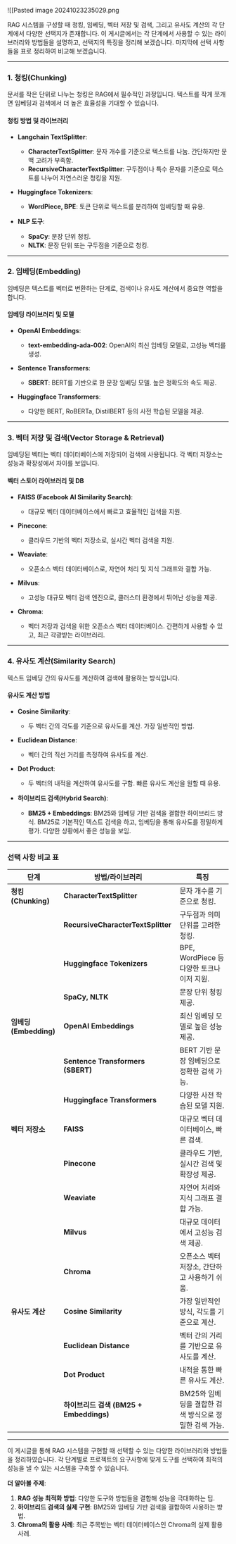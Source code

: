 ![[Pasted image 20241023235029.png

RAG 시스템을 구성할 때 청킹, 임베딩, 벡터 저장 및 검색, 그리고 유사도 계산의 각 단계에서 다양한 선택지가 존재합니다. 이 게시글에서는 각 단계에서 사용할 수 있는 라이브러리와 방법들을 설명하고, 선택지의 특징을 정리해 보겠습니다. 마지막에 선택 사항들을 표로 정리하여 비교해 보겠습니다.

---

### 1. **청킹(Chunking)**

문서를 작은 단위로 나누는 청킹은 RAG에서 필수적인 과정입니다. 텍스트를 작게 쪼개면 임베딩과 검색에서 더 높은 효율성을 기대할 수 있습니다.

#### **청킹 방법 및 라이브러리**
- **Langchain TextSplitter**:
  - **CharacterTextSplitter**: 문자 개수를 기준으로 텍스트를 나눔. 간단하지만 문맥 고려가 부족함.
  - **RecursiveCharacterTextSplitter**: 구두점이나 특수 문자를 기준으로 텍스트를 나누어 자연스러운 청킹을 지원.

- **Huggingface Tokenizers**:
  - **WordPiece, BPE**: 토큰 단위로 텍스트를 분리하여 임베딩할 때 유용.

- **NLP 도구**:
  - **SpaCy**: 문장 단위 청킹.
  - **NLTK**: 문장 단위 또는 구두점을 기준으로 청킹.

---

### 2. **임베딩(Embedding)**

임베딩은 텍스트를 벡터로 변환하는 단계로, 검색이나 유사도 계산에서 중요한 역할을 합니다.

#### **임베딩 라이브러리 및 모델**
- **OpenAI Embeddings**:
  - **text-embedding-ada-002**: OpenAI의 최신 임베딩 모델로, 고성능 벡터를 생성.
  
- **Sentence Transformers**:
  - **SBERT**: BERT를 기반으로 한 문장 임베딩 모델. 높은 정확도와 속도 제공.

- **Huggingface Transformers**:
  - 다양한 BERT, RoBERTa, DistilBERT 등의 사전 학습된 모델을 제공.

---

### 3. **벡터 저장 및 검색(Vector Storage & Retrieval)**

임베딩된 벡터는 벡터 데이터베이스에 저장되어 검색에 사용됩니다. 각 벡터 저장소는 성능과 확장성에서 차이를 보입니다.

#### **벡터 스토어 라이브러리 및 DB**
- **FAISS (Facebook AI Similarity Search)**:
  - 대규모 벡터 데이터베이스에서 빠르고 효율적인 검색을 지원.
  
- **Pinecone**:
  - 클라우드 기반의 벡터 저장소로, 실시간 벡터 검색을 지원.

- **Weaviate**:
  - 오픈소스 벡터 데이터베이스로, 자연어 처리 및 지식 그래프와 결합 가능.

- **Milvus**:
  - 고성능 대규모 벡터 검색 엔진으로, 클러스터 환경에서 뛰어난 성능을 제공.

- **Chroma**:
  - 벡터 저장과 검색을 위한 오픈소스 벡터 데이터베이스. 간편하게 사용할 수 있고, 최근 각광받는 라이브러리.

---

### 4. **유사도 계산(Similarity Search)**

텍스트 임베딩 간의 유사도를 계산하여 검색에 활용하는 방식입니다.

#### **유사도 계산 방법**
- **Cosine Similarity**:
  - 두 벡터 간의 각도를 기준으로 유사도를 계산. 가장 일반적인 방법.

- **Euclidean Distance**:
  - 벡터 간의 직선 거리를 측정하여 유사도를 계산.

- **Dot Product**:
  - 두 벡터의 내적을 계산하여 유사도를 구함. 빠른 유사도 계산을 원할 때 유용.

- **하이브리드 검색(Hybrid Search)**:
  - **BM25 + Embeddings**: BM25와 임베딩 기반 검색을 결합한 하이브리드 방식. BM25로 기본적인 텍스트 검색을 하고, 임베딩을 통해 유사도를 정밀하게 평가. 다양한 상황에서 좋은 성능을 보임.

---

### 선택 사항 비교 표

| **단계**               | **방법/라이브러리**                                                | **특징**                                              |
|------------------------|-------------------------------------------------------------------|-------------------------------------------------------|
| **청킹(Chunking)**      | **CharacterTextSplitter**                                         | 문자 개수를 기준으로 청킹.                             |
|                        | **RecursiveCharacterTextSplitter**                                | 구두점과 의미 단위를 고려한 청킹.                      |
|                        | **Huggingface Tokenizers**                                        | BPE, WordPiece 등 다양한 토크나이저 지원.              |
|                        | **SpaCy, NLTK**                                                   | 문장 단위 청킹 제공.                                   |
| **임베딩(Embedding)**   | **OpenAI Embeddings**                                             | 최신 임베딩 모델로 높은 성능 제공.                     |
|                        | **Sentence Transformers (SBERT)**                                 | BERT 기반 문장 임베딩으로 정확한 검색 가능.            |
|                        | **Huggingface Transformers**                                      | 다양한 사전 학습된 모델 지원.                          |
| **벡터 저장소**         | **FAISS**                                                         | 대규모 벡터 데이터베이스, 빠른 검색.                    |
|                        | **Pinecone**                                                      | 클라우드 기반, 실시간 검색 및 확장성 제공.             |
|                        | **Weaviate**                                                      | 자연어 처리와 지식 그래프 결합 가능.                   |
|                        | **Milvus**                                                        | 대규모 데이터에서 고성능 검색 제공.                    |
|                        | **Chroma**                                                        | 오픈소스 벡터 저장소, 간단하고 사용하기 쉬움.          |
| **유사도 계산**         | **Cosine Similarity**                                             | 가장 일반적인 방식, 각도를 기준으로 계산.              |
|                        | **Euclidean Distance**                                            | 벡터 간의 거리를 기반으로 유사도를 계산.               |
|                        | **Dot Product**                                                   | 내적을 통한 빠른 유사도 계산.                          |
|                        | **하이브리드 검색 (BM25 + Embeddings)**                           | BM25와 임베딩을 결합한 검색 방식으로 정밀한 검색 가능. |

---

이 게시글을 통해 RAG 시스템을 구현할 때 선택할 수 있는 다양한 라이브러리와 방법들을 정리하였습니다. 각 단계별로 프로젝트의 요구사항에 맞게 도구를 선택하여 최적의 성능을 낼 수 있는 시스템을 구축할 수 있습니다.

**더 알아볼 주제**:
1. **RAG 성능 최적화 방법**: 다양한 도구와 방법들을 결합해 성능을 극대화하는 팁.
2. **하이브리드 검색의 실제 구현**: BM25와 임베딩 기반 검색을 결합하여 사용하는 방법.
3. **Chroma의 활용 사례**: 최근 주목받는 벡터 데이터베이스인 Chroma의 실제 활용 사례.
